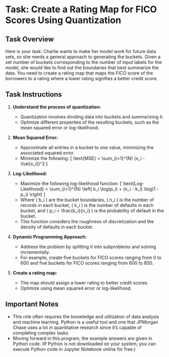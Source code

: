 # Task: Create a Rating Map for FICO Scores Using Quantization

## Task Overview
Here is your task:
Charlie wants to make her model work for future data sets, so she needs a general approach to generating the buckets. Given a set number of buckets corresponding to the number of input labels for the model, she would like to find out the boundaries that best summarize the data. You need to create a rating map that maps the FICO score of the borrowers to a rating where a lower rating signifies a better credit score.

## Task Instructions
1. **Understand the process of quantization:**
   - Quantization involves dividing data into buckets and summarizing it.
   - Optimize different properties of the resulting buckets, such as the mean squared error or log-likelihood.

2. **Mean Squared Error:**
   - Approximate all entries in a bucket to one value, minimizing the associated squared error.
   - Minimize the following:
     \[
     \text{MSE} = \sum_{i=1}^{N} (x_i - \hat{x_i})^2
     \]

3. **Log-Likelihood:**
   - Maximize the following log-likelihood function:
     \[
     \text{Log-Likelihood} = \sum_{i=1}^{N} \left( k_i \log(p_i) + (n_i - k_i) \log(1 - p_i) \right)
     \]
   - Where \( b_i \) are the bucket boundaries, \( n_i \) is the number of records in each bucket, \( k_i \) is the number of defaults in each bucket, and \( p_i = \frac{k_i}{n_i} \) is the probability of default in the bucket.
   - This function considers the roughness of discretization and the density of defaults in each bucket.

4. **Dynamic Programming Approach:**
   - Address the problem by splitting it into subproblems and solving incrementally.
   - For example, create five buckets for FICO scores ranging from 0 to 600 and five buckets for FICO scores ranging from 600 to 850.

5. **Create a rating map:**
   - The map should assign a lower rating to better credit scores.
   - Optimize using mean squared error or log-likelihood.

## Important Notes
- This role often requires the knowledge and utilization of data analysis and machine learning. Python is a useful tool and one that JPMorgan Chase uses a lot in quantitative research since it’s capable of completing complex tasks.
- Moving forward in this program, the example answers are given in Python code. (If Python is not downloaded on your system, you can execute Python code in Jupyter Notebook online for free.)

